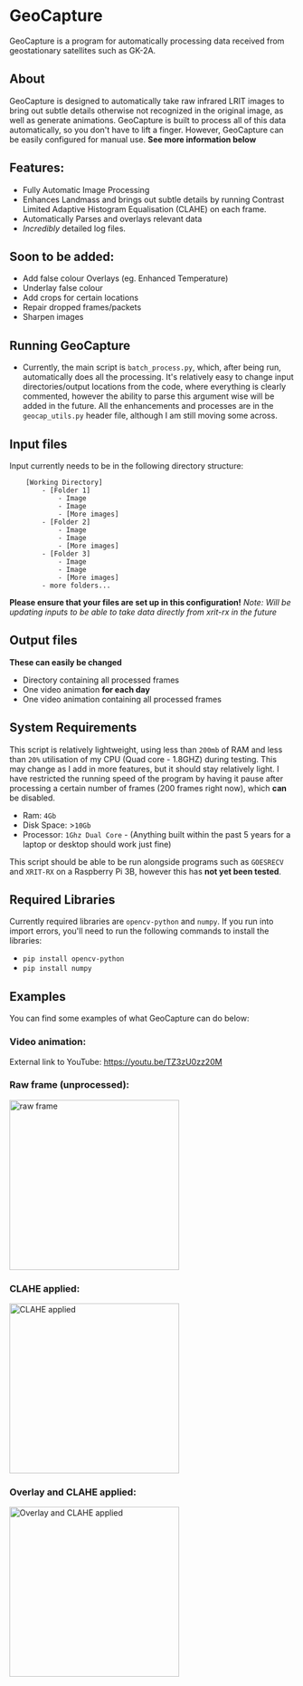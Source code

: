 # GeoCapture
GeoCapture is a program for automatically processing data received from geostationary satellites such as GK-2A.

## About
GeoCapture is designed to automatically take raw infrared LRIT images to bring out subtle details otherwise not recognized in the original image, as well as generate animations. GeoCapture is
built to process all of this data automatically, so you don't have to lift a finger. However, GeoCapture can be easily configured for manual use.
**See more information below**

## Features:
- Fully Automatic Image Processing
- Enhances Landmass and brings out subtle details by running Contrast Limited Adaptive Histogram Equalisation (CLAHE) on each frame.
- Automatically Parses and overlays relevant data
- *Incredibly* detailed log files.

## Soon to be added:
- Add false colour Overlays (eg. Enhanced Temperature)
- Underlay false colour
- Add crops for certain locations
- Repair dropped frames/packets
- Sharpen images

## Running GeoCapture
- Currently, the main script is `batch_process.py`, which, after being run, automatically does all the processing. It's relatively easy to change input directories/output locations from the code, where everything is clearly commented, however the ability to parse this argument wise will be added in the future. All the enhancements and processes are in the `geocap_utils.py` header file, although I am still moving some across.

## Input files
Input currently needs to be in the following directory structure:
```
    [Working Directory]
        - [Folder 1]
            - Image
            - Image
            - [More images]
        - [Folder 2]
            - Image
            - Image
            - [More images]
        - [Folder 3]
            - Image
            - Image
            - [More images]
        - more folders...
```
**Please ensure that your files are set up in this configuration!**
*Note: Will be updating inputs to be able to take data directly from xrit-rx in the future*

## Output files
**These can easily be changed**
- Directory containing all processed frames
- One video animation **for each day**
- One video animation containing all processed frames

## System Requirements
This script is relatively lightweight, using less than `200mb` of RAM and less than `20%` utilisation of my CPU (Quad core - 1.8GHZ) during testing. This may change as I add in more features, but it should stay relatively light.
I have restricted the running speed of the program by having it pause after processing a certain number of frames (200 frames right now), which **can** be disabled.
- Ram: `4Gb`
- Disk Space: >`10Gb`
- Processor: `1Ghz Dual Core` - (Anything built within the past 5 years for a laptop or desktop should work just fine)

This script should be able to be run alongside programs such as `GOESRECV` and `XRIT-RX` on a Raspberry Pi 3B, however this has **not yet been tested**.

## Required Libraries
Currently required libraries are `opencv-python` and `numpy`.
If you run into import errors, you'll need to run the following commands to install the libraries:
- `pip install opencv-python`
- `pip install numpy`

## Examples
You can find some examples of what GeoCapture can do below:

### Video animation:
External link to YouTube:
https://youtu.be/TZ3zU0zz20M

### Raw frame (unprocessed):
<img src="https://raw.githubusercontent.com/technobird22/geocapture/master/examples/raw.jpg" width="300" title="raw frame">

### CLAHE applied:
<img src="https://raw.githubusercontent.com/technobird22/geocapture/master/examples/clahe.jpg" width="300" title="CLAHE applied">

### Overlay and CLAHE applied:
<img src="https://raw.githubusercontent.com/technobird22/geocapture/master/examples/clahe_overlay.jpg" width="300" title="Overlay and CLAHE applied">
